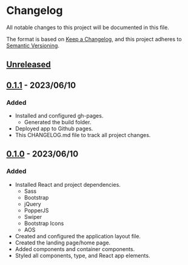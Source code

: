 # Changelog

All notable changes to this project will be documented in this file.

The format is based on [Keep a Changelog](https://keepachangelog.com/en/1.0.0/),
and this project adheres to [Semantic Versioning](https://semver.org/spec/v2.0.0.html).

## [Unreleased]

## [0.1.1] - 2023/06/10

### Added

- Installed and configured gh-pages.
  - Generated the build folder.
- Deployed app to Github pages.
- This CHANGELOG.md file to track all project changes.

## [0.1.0] - 2023/06/10

### Added

- Installed React and project dependencies.
  - Sass
  - Bootstrap
  - jQuery
  - PopperJS
  - Swiper
  - Bootstrap Icons
  - AOS
- Created and configured the application layout file.
- Created the landing page/home page.
- Added components and container components.
- Styled all components, type, and React app elements.

[unreleased]: https://github.com/ogre2/luminol-bootstrap-template/compare/v0.1.1...HEAD
[0.1.1]: https://github.com/ogre2/luminol-bootstrap-template/compare/v0.1.0...v0.1.1
[0.1.0]: https://github.com/ogre2/luminol-bootstrap-template/releases/tag/v0.1.0